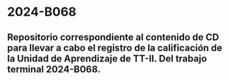 # 2024-B068
## Repositorio correspondiente al contenido de CD para llevar a cabo el registro de la calificación de la Unidad de Aprendizaje de TT-II. Del trabajo terminal 2024-B068.
